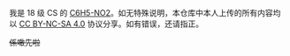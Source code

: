 我是 18 级 CS 的 [C6H5-NO2](https://github.com/C6H5-NO2)。如无特殊说明，本仓库中本人上传的所有内容均以 [CC BY-NC-SA 4.0](https://creativecommons.org/licenses/by-nc-sa/4.0/) 协议分享。如有错误，还请指正。

~~係噉先啦~~
